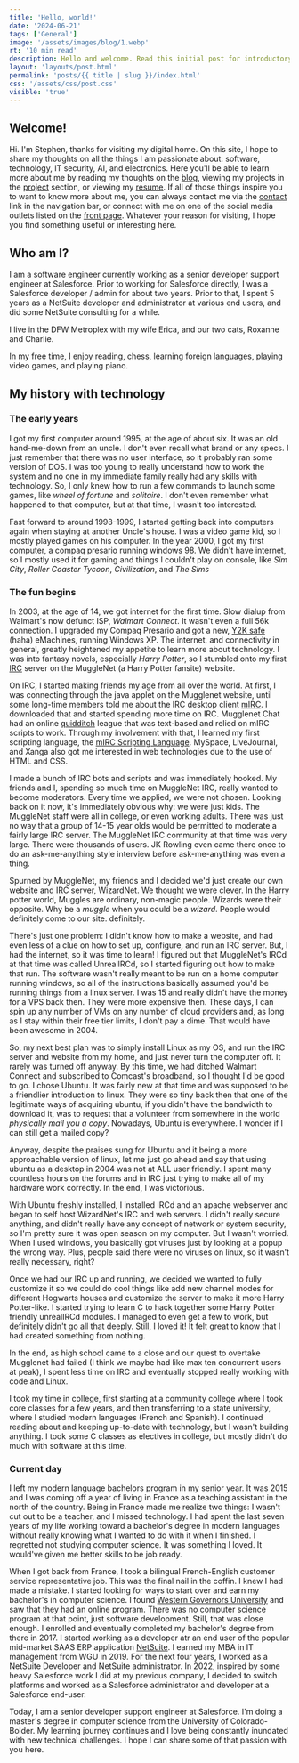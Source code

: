 ```yaml
---
title: 'Hello, world!'
date: '2024-06-21'
tags: ['General']
image: '/assets/images/blog/1.webp'
rt: '10 min read'
description: Hello and welcome. Read this initial post for introductory information!
layout: 'layouts/post.html'
permalink: 'posts/{{ title | slug }}/index.html'
css: '/assets/css/post.css'
visible: 'true'
---
```


## Welcome!

Hi. I'm Stephen, thanks for visiting my digital home. On this site, I hope to share my thoughts on all the things I am passionate about: software, technology, IT security, AI, and electronics. Here you'll be able to learn more about me by reading my thoughts on the [blog](/blog), viewing my projects in the [project](/project) section, or viewing my [resume](/resume). If all of those things inspire you to want to know more about me, you can always contact me via the [contact](/contact) link in the navigation bar, or connect with me on one of the social media outlets listed on the [front page](/). Whatever your reason for visiting, I hope you find something useful or interesting here.

## Who am I?

I am a software engineer currently working as a senior developer support engineer at Salesforce. Prior to working for Salesforce directly, I was a Salesforce developer / admin for about two years. Prior to that, I spent 5 years as a NetSuite developer and administrator at various end users, and did some NetSuite consulting for a while.

I live in the DFW Metroplex with my wife Erica, and our two cats, Roxanne and Charlie.

In my free time, I enjoy reading, chess, learning foreign languages, playing video games, and playing piano.

## My history with technology

### The early years

I got my first computer around 1995, at the age of about six. It was an old hand-me-down from an uncle. I don't even recall what brand or any specs. I just remember that there was no user interface, so it probably ran some version of DOS. I was too young to really understand how to work the system and no one in my immediate family really had any skills with technology. So, I only knew how to run a few commands to launch some games, like _wheel of fortune_ and _solitaire_. I don't even remember what happened to that computer, but at that time, I wasn't too interested.

Fast forward to around 1998-1999, I started getting back into computers again when staying at another Uncle's house. I was a video game kid, so I mostly played games on his computer. In the year 2000, I got my first computer, a compaq presario running windows 98. We didn't have internet, so I mostly used it for gaming and things I couldn't play on console, like _Sim City_, _Roller Coaster Tycoon_, _Civilization_, and _The Sims_

### The fun begins

In 2003, at the age of 14, we got internet for the first time. Slow dialup from Walmart's now defunct ISP, _Walmart Connect_. It wasn't even a full 56k connection. I upgraded my Compaq Presario and got a new, [Y2K safe](https://en.wikipedia.org/wiki/Year_2000_problem) (haha) eMachines, running Windows XP. The internet, and connectivity in general, greatly heightened my appetite to learn more about technology. I was into fantasy novels, especially _Harry Potter_, so I stumbled onto my first [IRC](https://en.wikipedia.org/wiki/IRC) server on the MuggleNet (a Harry Potter fansite) website.

On IRC, I started making friends my age from all over the world. At first, I was connecting through the java applet on the Mugglenet website, until some long-time members told me about the IRC desktop client [mIRC](https://en.wikipedia.org/wiki/MIRC). I downloaded that and started spending more time on IRC. Mugglenet Chat had an online [quidditch](https://en.wikipedia.org/wiki/Quidditch) league that was text-based and relied on mIRC scripts to work. Through my involvement with that, I learned my first scripting language, the [mIRC Scripting Language](https://en.wikipedia.org/wiki/MIRC_scripting_language). MySpace, LiveJournal, and Xanga also got me interested in web technologies due to the use of HTML and CSS.

I made a bunch of IRC bots and scripts and was immediately hooked. My friends and I, spending so much time on MuggleNet IRC, really wanted to become moderators. Every time we applied, we were not chosen. Looking back on it now, it's immediately obvious why: we were just kids. The MuggleNet staff were all in college, or even working adults. There was just no way that a group of 14-15 year olds would be permitted to moderate a fairly large IRC server. The MuggleNet IRC community at that time was very large. There were thousands of users. JK Rowling even came there once to do an ask-me-anything style interview before ask-me-anything was even a thing.

Spurned by MuggleNet, my friends and I decided we'd just create our own website and IRC server, WizardNet. We thought we were clever. In the Harry potter world, Muggles are ordinary, non-magic people. Wizards were their opposite. Why be a _muggle_ when you could be a _wizard_. People would definitely come to our site. definitely.

There's just one problem: I didn't know how to make a website, and had even less of a clue on how to set up, configure, and run an IRC server. But, I had the internet, so it was time to learn! I figured out that MuggleNet's IRCd at that time was called UnrealIRCd, so I started figuring out how to make that run. The software wasn't really meant to be run on a home computer running windows, so all of the instructions basically assumed you'd be running things from a linux server. I was 15 and really didn't have the money for a VPS back then. They were more expensive then. These days, I can spin up any number of VMs on any number of cloud providers and, as long as I stay within their free tier limits, I don't pay a dime. That would have been awesome in 2004.

So, my next best plan was to simply install Linux as my OS, and run the IRC server and website from my home, and just never turn the computer off. It rarely was turned off anyway. By this time, we had ditched Walmart Connect and subscribed to Comcast's broadband, so I thought I'd be good to go. I chose Ubuntu. It was fairly new at that time and was supposed to be a friendlier introduction to linux. They were so tiny back then that one of the legitimate ways of acquiring ubuntu, if you didn't have the bandwidth to download it, was to request that a volunteer from somewhere in the world _physically mail you a copy_. Nowadays, Ubuntu is everywhere. I wonder if I can still get a mailed copy?

Anyway, despite the praises sung for Ubuntu and it being a more approachable version of linux, let me just go ahead and say that using ubuntu as a desktop in 2004 was not at ALL user friendly. I spent many countless hours on the forums and in IRC just trying to make all of my hardware work correctly. In the end, I was victorious.

With Ubuntu freshly installed, I installed IRCd and an apache webserver and began to self host WizardNet's IRC and web servers. I didn't really secure anything, and didn't really have any concept of network or system security, so I'm pretty sure it was open season on my computer. But I wasn't worried. When I used windows, you basically got viruses just by looking at a popup the wrong way. Plus, people said there were no viruses on linux, so it wasn't really necessary, right?

Once we had our IRC up and running, we decided we wanted to fully customize it so we could do cool things like add new channel modes for different Hogwarts houses and customize the server to make it more Harry Potter-like. I started trying to learn C to hack together some Harry Potter friendly unrealIRCd modules. I managed to even get a few to work, but definitely didn't go all that deeply. Still, I loved it! It felt great to know that I had created something from nothing.

In the end, as high school came to a close and our quest to overtake Mugglenet had failed (I think we maybe had like max ten concurrent users at peak), I spent less time on IRC and eventually stopped really working with code and Linux.

I took my time in college, first starting at a community college where I took core classes for a few years, and then transferring to a state university, where I studied modern languages (French and Spanish). I continued reading about and keeping up-to-date with technology, but I wasn't building anything. I took some C classes as electives in college, but mostly didn't do much with software at this time.

### Current day

I left my modern language bachelors program in my senior year. It was 2015 and I was coming off a year of living in France as a teaching assistant in the north of the country. Being in France made me realize two things: I wasn't cut out to be a teacher, and I missed technology. I had spent the last seven years of my life working toward a bachelor's degree in modern languages without really knowing what I wanted to do with it when I finished. I regretted not studying computer science. It was something I loved. It would've given me better skills to be job ready.

When I got back from France, I took a bilingual French-English customer service representative job. This was the final nail in the coffin. I knew I had made a mistake. I started looking for ways to start over and earn my bachelor's in computer science. I found [Western Governors University](https://en.wikipedia.org/wiki/Western_Governors_University) and saw that they had an online program. There was no computer science program at that point, just software development. Still, that was close enough. I enrolled and eventually completed my bachelor's degree from there in 2017. I started working as a developer atr an end user of the popular mid-market SAAS ERP application [NetSuite]("https://www.netsuite.com/). I earned my MBA in IT management from WGU in 2019. For the next four years, I worked as a NetSuite Developer and NetSuite administrator. In 2022, inspired by some heavy Salesforce work I did at my previous company, I decided to switch platforms and worked as a Salesforce administrator and developer at a Salesforce end-user.

Today, I am a senior developer support engineer at Salesforce. I'm doing a master's degree in computer science from the University of Colorado-Bolder. My learning journey continues and I love being constantly inundated with new technical challenges. I hope I can share some of that passion with you here.
